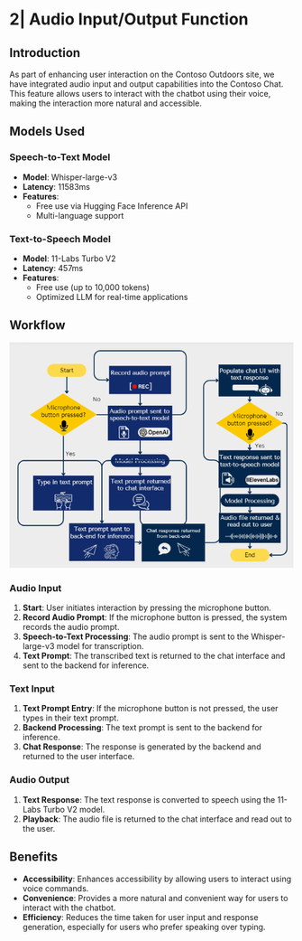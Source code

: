 # 2| Audio Input/Output Function

## Introduction

As part of enhancing user interaction on the Contoso Outdoors site, we have integrated audio input and output capabilities into the Contoso Chat. This feature allows users to interact with the chatbot using their voice, making the interaction more natural and accessible.

## Models Used

### Speech-to-Text Model
- **Model**: Whisper-large-v3
- **Latency**: 11583ms
- **Features**:
  - Free use via Hugging Face Inference API
  - Multi-language support

### Text-to-Speech Model
- **Model**: 11-Labs Turbo V2
- **Latency**: 457ms
- **Features**:
  - Free use (up to 10,000 tokens)
  - Optimized LLM for real-time applications


## Workflow

![Workflow Diagram](/images/audio_workflow.png)

### Audio Input

1. **Start**: User initiates interaction by pressing the microphone button.
2. **Record Audio Prompt**: If the microphone button is pressed, the system records the audio prompt.
3. **Speech-to-Text Processing**: The audio prompt is sent to the Whisper-large-v3 model for transcription.
4. **Text Prompt**: The transcribed text is returned to the chat interface and sent to the backend for inference.

### Text Input

1. **Text Prompt Entry**: If the microphone button is not pressed, the user types in their text prompt.
2. **Backend Processing**: The text prompt is sent to the backend for inference.
3. **Chat Response**: The response is generated by the backend and returned to the user interface.

### Audio Output

1. **Text Response**: The text response is converted to speech using the 11-Labs Turbo V2 model.
2. **Playback**: The audio file is returned to the chat interface and read out to the user.


## Benefits

- **Accessibility**: Enhances accessibility by allowing users to interact using voice commands.
- **Convenience**: Provides a more natural and convenient way for users to interact with the chatbot.
- **Efficiency**: Reduces the time taken for user input and response generation, especially for users who prefer speaking over typing.

